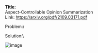 **Title:**\
Aspect-Controllable Opinion Summarization\
Link: https://arxiv.org/pdf/2109.03171.pdf


Problem:\

Solution:\

![image](https://user-images.githubusercontent.com/50447179/156676024-47c82f75-55ab-4dd3-ac7f-b0fc2061c4fb.png)
